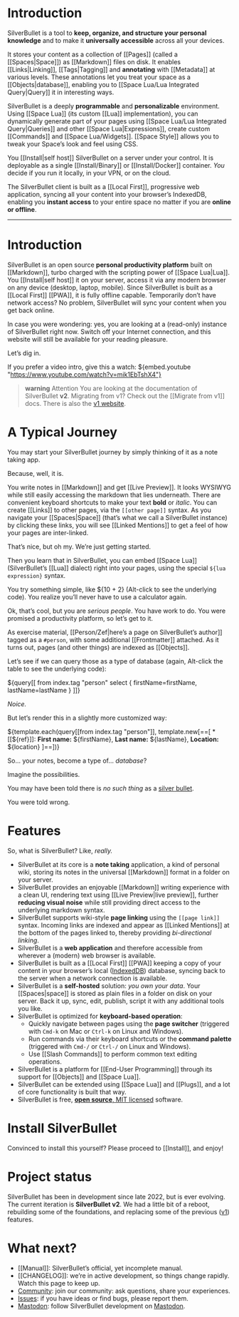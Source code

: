 # Introduction
SilverBullet is a tool to **keep, organize, and structure your personal knowledge** and to make it **universally accessible** across all your devices. 

It stores your content as a collection of [[Pages]] (called a [[Spaces|Space]]) as [[Markdown]] files on disk. It enables [[Links|Linking]], [[Tags|Tagging]] and **annotating** with [[Metadata]] at various levels. These annotations let you treat your space as a [[Objects|database]], enabling you to [[Space Lua/Lua Integrated Query|Query]] it in interesting ways.

SilverBullet is a deeply **programmable** and **personalizable** environment. Using [[Space Lua]] (its custom [[Lua]] implementation), you can dynamically generate part of your pages using [[Space Lua/Lua Integrated Query|Queries]] and other [[Space Lua|Expressions]], create custom [[Commands]] and [[Space Lua/Widgets]]. [[Space Style]] allows you to tweak your Space’s look and feel using CSS.

You [[Install|self host]] SilverBullet on a server under your control. It is deployable as a single [[Install/Binary]] or [[Install/Docker]] container. _You_ decide if you run it locally, in your VPN, or on the cloud.

The SilverBullet client is built as a [[Local First]], progressive web application, syncing all your content into your browser’s IndexedDB, enabling you **instant access** to your entire space no matter if you are **online or offline**.

---

# Introduction
SilverBullet is an open source **personal productivity platform** built on [[Markdown]], turbo charged with the scripting power of [[Space Lua|Lua]]. You [[Install|self host]] it on your server, access it via any modern browser on any device (desktop, laptop, mobile). Since SilverBullet is built as a [[Local First]] [[PWA]], it is fully offline capable. Temporarily don’t have network access? No problem, SilverBullet will sync your content when you get back online.

In case you were wondering: yes, you are looking at a (read-only) instance of SilverBullet right now. Switch off your Internet connection, and this website will still be available for your reading pleasure.

Let’s dig in.

If you prefer a video intro, give this a watch:
${embed.youtube "https://www.youtube.com/watch?v=mik1EbTshX4"}

> **warning** Attention
> You are looking at the documentation of SilverBullet **v2**. Migrating from v1? Check out the [[Migrate from v1]] docs. There is also the [v1 website](https://v1.silverbullet.md).

# A Typical Journey
You may start your SilverBullet journey by simply thinking of it as a note taking app.

Because, well, it is.

You write notes in [[Markdown]] and get [[Live Preview]]. It looks WYSIWYG while still easily accessing the markdown that lies underneath. There are convenient keyboard shortcuts to make your text **bold** or _italic_. You can create [[Links]] to other pages, via the `[[other page]]` syntax. As you navigate your [[Spaces|Space]] (that’s what we call a SilverBullet instance) by clicking these links, you will see [[Linked Mentions]] to get a feel of how your pages are inter-linked.

That’s nice, but oh my. We’re just getting started.

Then you learn that in SilverBullet, you can embed [[Space Lua]] (SilverBullet’s [[Lua]] dialect) right into your pages, using the special `${lua expression}` syntax.

You try something simple, like ${10 + 2} (Alt-click to see the underlying code). You realize you’ll never have to use a calculator again.

Ok, that’s cool, but you are _serious people_. You have work to do. You were promised a productivity platform, so let’s get to it.

As exercise material, [[Person/Zef|here’s a page on SilverBullet’s author]] tagged as a `#person`, with some additional [[Frontmatter]] attached. As it turns out, pages (and other things) are indexed as [[Objects]].

Let’s see if we can query those as a type of database (again, Alt-click the table to see the underlying code):

${query[[
  from index.tag "person"
  select { firstName=firstName, lastName=lastName }
]]}

_Noice._

But let’s render this in a slightly more customized way:

${template.each(query[[from index.tag "person"]], template.new[==[
    * [[${ref}]]: **First name:** ${firstName}, **Last name:** ${lastName}, **Location:** ${location}
]==])}

So... your notes, become a type of... _database_?

Imagine the possibilities.

You may have been told there is _no such thing_ as a [silver bullet](https://en.wikipedia.org/wiki/Silver_bullet).

You were told wrong.

# Features
So, what is SilverBullet? Like, _really._

* SilverBullet at its core is a **note taking** application, a kind of personal wiki, storing its notes in the universal [[Markdown]] format in a folder on your server.
* SilverBullet provides an enjoyable [[Markdown]] writing experience with a clean UI, rendering text using [[Live Preview|live preview]], further **reducing visual noise** while still providing direct access to the underlying markdown syntax.
* SilverBullet supports wiki-style **page linking** using the `[[page link]]` syntax. Incoming links are indexed and appear as [[Linked Mentions]] at the bottom of the pages linked to, thereby providing _bi-directional linking_.
* SilverBullet is a **web application** and therefore accessible from wherever a (modern) web browser is available.
* SilverBullet is built as a [[Local First]] [[PWA]] keeping a copy of your content in your browser’s local ([IndexedDB](https://developer.mozilla.org/en-US/docs/Web/API/IndexedDB_API)) database, syncing back to the server when a network connection is available.
* SilverBullet is a **self-hosted** solution: _you own your data_. Your [[Spaces|space]] is stored as plain files in a folder on disk on your server. Back it up, sync, edit, publish, script it with any additional tools you like.
* SilverBullet is optimized for **keyboard-based operation**:
  * Quickly navigate between pages using the **page switcher** (triggered with `Cmd-k` on Mac or `Ctrl-k` on Linux and Windows).
  * Run commands via their keyboard shortcuts or the **command palette** (triggered with `Cmd-/` or `Ctrl-/` on Linux and Windows).
  * Use [[Slash Commands]] to perform common text editing operations.
* SilverBullet is a platform for [[End-User Programming]] through its support for [[Objects]] and [[Space Lua]].
* SilverBullet can be extended using [[Space Lua]] and [[Plugs]], and a lot of core functionality is built that way.
* SilverBullet is free, [**open source**, MIT licensed](https://github.com/silverbulletmd/silverbullet) software.

# Install SilverBullet
Convinced to install this yourself? Please proceed to [[Install]], and enjoy!

# Project status
SilverBullet has been in development since late 2022, but is ever evolving. The current iteration is **SilverBullet v2**. We had a little bit of a reboot, rebuilding some of the foundations, and replacing some of the previous ([v1](https://v1.silverbullet.md)) features. 

# What next?
* [[Manual]]: SilverBullet’s official, yet incomplete manual.
* [[CHANGELOG]]: we’re in active development, so things change rapidly. Watch this page to keep up.
* [Community](https://community.silverbullet.md): join our community: ask questions, share your experiences.
* [Issues](https://github.com/silverbulletmd/silverbullet/issues): if you have ideas or find bugs, please report them.
* [Mastodon](https://fosstodon.org/@silverbulletmd): follow SilverBullet development on [Mastodon](https://joinmastodon.org/).
